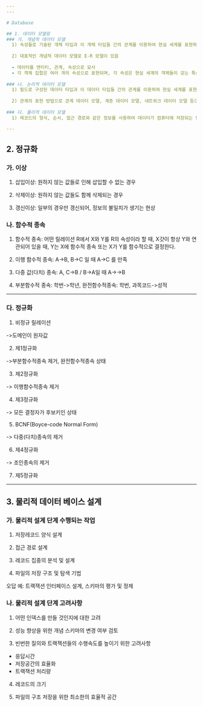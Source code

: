 ```yaml
---
---

# Database

## 1. 데이터 모델링
### 가. 개념적 데이터 모델
  1) 속성들로 기술된 개체 타입과 이 개체 타입들 간의 관계를 이용하여 현실 세계를 표현하는 방법
 
  2) 대표적인 개념적 데이터 모델로 E-R 모델이 있음
    
  - 데이터를 엔티티, 관계, 속성으로 묘사
  - 각 객체 집합은 여러 개의 속성으로 표현되며, 각 속성은 현실 세계의 객체들이 갖는 특성
    
### 나. 논리적 데이터 모델
  1) 필드로 구성된 데이터 타입과 이 데이터 타입들 간의 관계를 이용하여 현실 세계를 표현하는 방법
  
  2) 관계의 표현 방법으로 관계 데이터 모델, 계층 데이터 모델, 네트워크 데이터 모델 등으로 구분 됨
  
### 다. 물리적 데이터 모델
  1) 레코드의 형식, 순서, 접근 경로와 같은 정보를 사용하여 데이터가 컴퓨터에 저장되는 방법을 묘사

---
```

## 2. 정규화
### 가. 이상
  1) 삽입이상: 원하지 않는 값들로 인해 삽입할 수 없는 경우
  
  2) 삭제이상: 원하지 않는 값들도 함께 삭제되는 경우
  
  3) 갱신이상: 일부의 경우만 갱신되어, 정보의 불일치가 생기는 현상

### 나. 함수적 종속
  1) 함수적 종속: 어떤 릴레이션 R에서 X와 Y를 R의 속성이라 할 때, X갓이 항상 Y와 연관되어 있을 때, Y는 X에 함수적 종속 또는 X가 Y를 함수적으로 결정한다.

  2) 이행 함수적 종속: A->B, B->C 일 때 A->C 를 만족

  3) 다중 값(다치) 종속: A, C->B / B->A일 때 A->->B
  
  4) 부분함수적 종속: 학번->학년, 완전함수적종속: 학번, 과목코드->성적
  
---
### 다. 정규화
  1) 비정규 릴레이션
  
  ->도메인이 원자값
  
  2) 제1정규화
  
  ->부분함수적종속 제거, 완전함수적종속 상태
  
  3) 제2정규화
  
  -> 이행함수적종속 제거
  
  4) 제3정규화
  
  -> 모든 결정자가 후보키인 상태
    
  5) BCNF(Boyce-code Normal Form)
  
  -> 다중(다치)종속의 제거
  
  6) 제4정규화
  
  -> 조인종속의 제거
  
  7) 제5정규화
  
---
## 3. 물리적 데이터 베이스 설계
### 가. 물리적 설계 단계 수행되는 작업
  1) 저장레코드 양식 설계
  
  2) 접근 경로 설계
  
  3) 레코드 집중의 분석 및 설계
  
  4) 파일의 저장 구조 및 탐색 기법
  
  오답 예: 트랙잭션 인터페이스 설계, 스키마의 평가 및 정제
  
### 나. 물리적 설계 단계 고려사항
  1) 어떤 인덱스를 만들 것인지에 대한 고려
  
  2) 성능 향상을 위한 개념 스키마의 변경 여부 검토
  
  3) 빈번한 질의와 트랙잭션들의 수행속도를 높이기 위한 고려사항
  - 응답시간
  - 저장공간의 효율화
  - 트랙잭션 처리량
  
  4) 레코드의 크기
  
  5) 파일의 구조 저장을 위한 최소한의 효율적 공간
